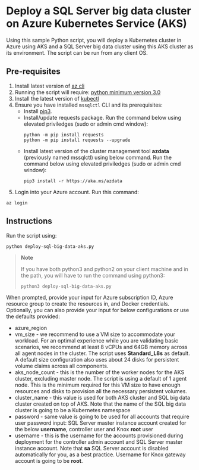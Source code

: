 
# Deploy a SQL Server big data cluster on Azure Kubernetes Service (AKS) 

Using this sample Python script, you will deploy a Kubernetes cluster in Azure using AKS and a SQL Server big data cluster using this AKS cluster as its environment. The script can be run from any client OS.


## Pre-requisites

1. Install latest version of [az cli](https://docs.microsoft.com/en-us/cli/azure/install-azure-cli)
1. Running the script will require: [python minimum version 3.0](https://www.python.org/downloads)
1. Install the latest version of [kubectl](https://kubernetes.io/docs/tasks/tools/install-kubectl/)
1. Ensure you have installed `mssqlctl` CLI and its prerequisites:
    - Install [pip3](https://pip.pypa.io/en/stable/installing/).
    - Install/update requests package. Run the command below using elevated priviledges (sudo or admin cmd window):
        ```
        python -m pip install requests
        python -m pip install requests --upgrade
        ```
    - Install latest version of the cluster management tool **azdata** (previously named mssqlctl) using below command. Run the command below using elevated priviledges (sudo or admin cmd window):
        ```
        pip3 install -r https://aka.ms/azdata
        ```
1. Login into your Azure account. Run this command:
```
az login
```

## Instructions

Run the script using:
```
python deploy-sql-big-data-aks.py
```

>**Note**
>
>If you have both python3 and python2 on your client machine and in the path, you will have to run the command using python3:
>```
>python3 deploy-sql-big-data-aks.py
>```


When prompted, provide your input for Azure subscription ID, Azure resource group to create the resources in, and Docker credentials. Optionally, you can also provide your input for below configurations or use the defaults provided:
- azure_region
- vm_size - we recommend to use a VM size to accommodate your workload. For an optimal experience while you are validating basic scenarios, we recommend at least 8 vCPUs and 64GB memory across all agent nodes in the cluster. The script uses **Standard_L8s** as default. A default size configuration also uses about 24 disks for persistent volume claims across all components.
- aks_node_count - this is the number of the worker nodes for the AKS cluster, excluding master node. The script is using a default of 1 agent node. This is the minimum required for this VM size to have enough resources and disks to provision all the necessary persistent volumes.
- cluster_name - this value is used for both AKS cluster and SQL big data cluster created on top of AKS. Note that the name of the SQL big data cluster is going to be a Kubernetes namespace
- password - same value is going to be used for all accounts that require user password input: SQL Server master instance account created for the below **username**, controller user and Knox **root** user
- username - this is the username for the accounts provisioned during deployment for the controller admin account and SQL Server master instance account. Note that **sa** SQL Server account is disabled automatically for you, as a best practice. Username for Knox gateway account is going to be **root**.
